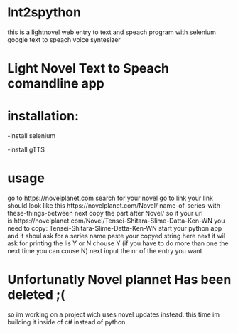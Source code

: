 # lnt2spython
 this is a lightnovel web entry to text and speach program with selenium google text to speach voice syntesizer
 <h1>Light Novel Text to Speach comandline app</h1>
 
 
 
 <h1>installation: </h1>
 -install selenium
   
 -install gTTS
   
 <h1>usage</h1>
 go to https://novelplanet.com
 search for your novel 
 go to link your link should look like this
 https://novelplanet.com/Novel/ name-of-series-with-these-things-between
 next copy the part after Novel/ so if your url is:https://novelplanet.com/Novel/Tensei-Shitara-Slime-Datta-Ken-WN
 you need to copy: Tensei-Shitara-Slime-Datta-Ken-WN
 start your python app and it shoul ask for a series name paste your copyed string here 
 next it wil ask for printing the lis Y or N chouse Y (if you have to do more than one the next time you can couse N)
 next input the nr of the entry you want

<h1>Unfortunatly Novel plannet Has been deleted ;(</h1>
so im working on a project wich  uses novel updates instead.
this time im building it inside of c# instead of python.
